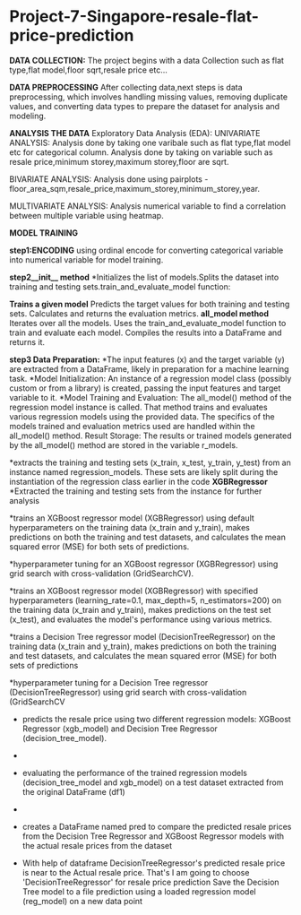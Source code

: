 # Project-7-Singapore-resale-flat-price-prediction

**DATA COLLECTION:**
The project begins with a data Collection such as flat type,flat model,floor sqrt,resale price etc...


**DATA PREPROCESSING**
After collecting data,next steps is data preprocessing, which involves handling missing values, removing duplicate values, and converting data types to prepare the dataset for analysis and modeling.

**ANALYSIS THE DATA**
Exploratory Data Analysis (EDA): 
UNIVARIATE ANALYSIS:
Analysis done by taking one varibale such as flat type,flat model etc for categorical column.
Analysis done by taking on variable such as resale price,minimum storey,maximum storey,floor are sqrt.

BIVARIATE ANALYSIS:
Analysis done using pairplots -floor_area_sqm,resale_price,maximum_storey,minimum_storey,year.

MULTIVARIATE ANALYSIS:
Analysis numerical variable to find a correlation between multiple variable using heatmap.

**MODEL TRAINING**

**step1:**ENCODING****
using ordinal encode for converting categorical variable into numerical variable for model training.

**step2__init__ method**
*Initializes the list of models.Splits the dataset into training and testing sets.train_and_evaluate_model function:

**Trains a given model**
Predicts the target values for both training and testing sets.
Calculates and returns the evaluation metrics.
**all_model method**
Iterates over all the models.
Uses the train_and_evaluate_model function to train and evaluate each model.
Compiles the results into a DataFrame and returns it.

**step3 Data Preparation:**
*The input features (x) and the target variable (y) are extracted from a DataFrame, likely in preparation for a machine learning task.
*Model Initialization: An instance of a regression model class (possibly custom or from a library) is created, passing the input features and target variable to it.
*Model Training and Evaluation: The all_model() method of the regression model instance is called. That method trains and evaluates various regression models using the provided data. The specifics of the models trained and evaluation metrics used are handled within the all_model() method.
Result Storage: The results or trained models generated by the all_model() method are stored in the variable r_models.

*extracts the training and testing sets (x_train, x_test, y_train, y_test) from an instance named regression_models. These sets are likely split during the instantiation of the regression class earlier in the code
**XGBRegressor**
*Extracted the training and testing sets from the instance for further analysis

*trains an XGBoost regressor model (XGBRegressor) using default hyperparameters on the training data (x_train and y_train), makes predictions on both the training and test datasets, and calculates the mean squared error (MSE) for both sets of predictions.

*hyperparameter tuning for an XGBoost regressor (XGBRegressor) using grid search with cross-validation (GridSearchCV). 

*trains an XGBoost regressor model (XGBRegressor) with specified hyperparameters (learning_rate=0.1, max_depth=5, n_estimators=200) on the training data (x_train and y_train), makes predictions on the test set (x_test), and evaluates the model's performance using various metrics.

*trains a Decision Tree regressor model (DecisionTreeRegressor) on the training data (x_train and y_train), makes predictions on both the training and test datasets, and calculates the mean squared error (MSE) for both sets of predictions

*hyperparameter tuning for a Decision Tree regressor (DecisionTreeRegressor) using grid search with cross-validation (GridSearchCV

* predicts the resale price using two different regression models: XGBoost Regressor (xgb_model) and Decision Tree Regressor (decision_tree_model).
* 
* evaluating the performance of the trained regression models (decision_tree_model and xgb_model) on a test dataset extracted from the original DataFrame (df1)
* 
* creates a DataFrame named pred to compare the predicted resale prices from the Decision Tree Regressor and XGBoost Regressor models with the actual resale prices from the dataset

* With help of dataframe DecisionTreeRegressor's predicted resale price is near to the Actual resale price. That's I am going to choose 'DecisionTreeRegressor' for resale price prediction
 Save the Decision Tree model to a file
prediction using a loaded regression model (reg_model) on a new data point


